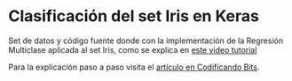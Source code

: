 # Clasificación del set Iris en Keras

Set de datos y código fuente donde con la implementación de la Regresión Multiclase aplicada al set Iris, como se explica en [este video tutorial](https://youtu.be/MuPh3h7hwb4)

Para la explicación paso a paso visita el [artículo en Codificando Bits](https://codificandobits.com/deep-learning/2018/08/27/clasificacion-del-set-iris-en-keras.html).
